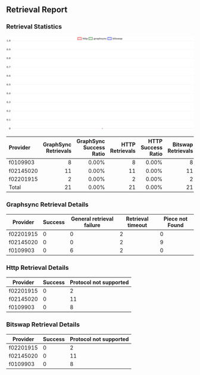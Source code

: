 ## Retrieval Report
### Retrieval Statistics
<img src="https://raw.githubusercontent.com/data-preservation-programs/filplus-checker-assets/main/filecoin-project/filecoin-plus-large-datasets/issues/1047/1690693016222.png"/>

| Provider  | GraphSync Retrievals | GraphSync Success Ratio | HTTP Retrievals | HTTP Success Ratio | Bitswap Retrievals | Bitswap Success Ratio |
| :-------- | -------------------: | ----------------------: | --------------: | -----------------: | -----------------: | --------------------: |
| f0109903  |                    8 |                   0.00% |               8 |              0.00% |                  8 |                 0.00% |
| f02145020 |                   11 |                   0.00% |              11 |              0.00% |                 11 |                 0.00% |
| f02201915 |                    2 |                   0.00% |               2 |              0.00% |                  2 |                 0.00% |
| Total     |                   21 |                   0.00% |              21 |              0.00% |                 21 |                 0.00% |

### Graphsync Retrieval Details
| Provider  | Success | General retrieval failure | Retrieval timeout | Piece not Found |
| --------- | ------- | ------------------------- | ----------------- | --------------- |
| f02201915 | 0       | 0                         | 2                 | 0               |
| f02145020 | 0       | 0                         | 2                 | 9               |
| f0109903  | 0       | 6                         | 2                 | 0               |

### Http Retrieval Details
| Provider  | Success | Protocol not supported |
| --------- | ------- | ---------------------- |
| f02201915 | 0       | 2                      |
| f02145020 | 0       | 11                     |
| f0109903  | 0       | 8                      |

### Bitswap Retrieval Details
| Provider  | Success | Protocol not supported |
| --------- | ------- | ---------------------- |
| f02201915 | 0       | 2                      |
| f02145020 | 0       | 11                     |
| f0109903  | 0       | 8                      |

